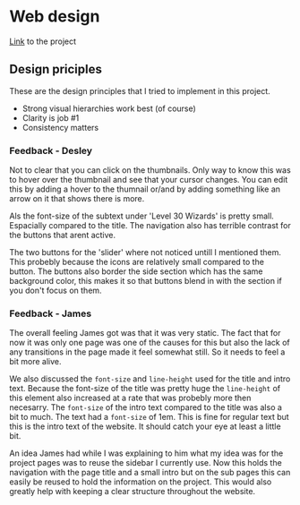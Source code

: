 # Web design

[Link] to the project

[Link]: http://web-design-opdracht1.maddev.nl/

## Design priciples

These are the design principles that I tried to implement in this project.

- Strong visual hierarchies work best (of course)
- Clarity is job #1
- Consistency matters

### Feedback - Desley

Not to clear that you can click on the thumbnails. Only way to know this was to hover over the thumbnail and see that
your cursor changes. You can edit this by adding a hover to the thumnail or/and by adding something like an arrow on it
that shows there is more.

Als the font-size of the subtext under 'Level 30 Wizards' is pretty small. Espacially compared to the title. The
navigation also has terrible contrast for the buttons that arent active.

The two buttons for the 'slider' where not noticed untill I mentioned them. This probebly because the icons are
relatively small compared to the button. The buttons also border the side section which has the same background color,
this makes it so that buttons blend in with the section if you don't focus on them.

### Feedback - James

The overall feeling James got was that it was very static. The fact that for now it was only one page was one of the
causes for this but also the lack of any transitions in the page made it feel somewhat still. So it needs to feel a bit
more alive.

We also discussed the `font-size` and `line-height` used for the title and intro text. Because the font-size of the
title was pretty huge the `line-height` of this element also increased at a rate that was probebly more then necesarry.
The `font-size` of the intro text compared to the title was also a bit to much. The text had a `font-size` of 1em. This
is fine for regular text but this is the intro text of the website. It should catch your eye at least a little bit.

An idea James had while I was explaining to him what my idea was for the project pages was to reuse the sidebar I
currently use. Now this holds the navigation with the page title and a small intro but on the sub pages this can easily
be reused to hold the information on the project. This would also greatly help with keeping a clear structure throughout
the website.
